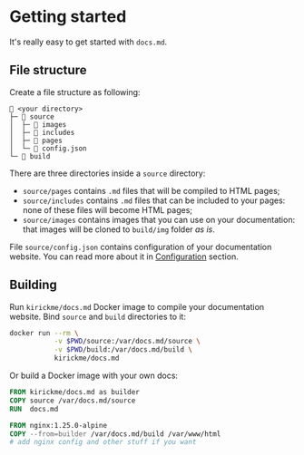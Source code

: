
# Getting started

It's really easy to get started with `docs.md`.

## File structure

Create a file structure as following:

```
📁 <your directory>
├─ 📁 source
│  ├─ 📁 images
│  ├─ 📁 includes
│  ├─ 📁 pages
│  └─ 📄 config.json
└─ 📁 build
```

There are three directories inside a `source` directory:
- `source/pages` contains `.md` files that will be compiled to HTML pages;
- `source/includes` contains `.md` files that can be included to your pages: none of these files will become HTML pages;
- `source/images` contains images that you can use on your documentation: that images will be cloned to `build/img` folder *as is*.

File `source/config.json` contains configuration of your documentation website. You can read more about it in [Configuration](/configuration/general.html) section.

## Building

Run `kirickme/docs.md` Docker image to compile your documentation website. Bind `source` and `build` directories to it:

```bash
docker run --rm \
           -v $PWD/source:/var/docs.md/source \
           -v $PWD/build:/var/docs.md/build \
           kirickme/docs.md
```

Or build a Docker image with your own docs:

```dockerfile
FROM kirickme/docs.md as builder
COPY source /var/docs.md/source
RUN  docs.md

FROM nginx:1.25.0-alpine
COPY --from=builder /var/docs.md/build /var/www/html
# add nginx config and other stuff if you want
```
